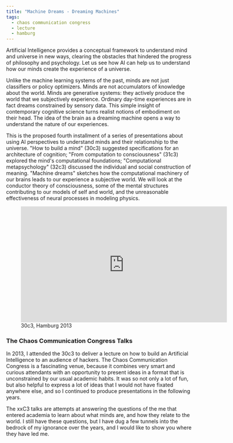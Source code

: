 ```yaml
---
title: "Machine Dreams - Dreaming Machines" 
tags: 
  - chaos communication congress
  - lecture
  - hamburg
---
```


Artificial Intelligence provides a conceptual framework to understand mind and universe in new ways, clearing the 
obstacles that hindered the progress of philosophy and psychology. Let us see how AI can help us to understand how 
our minds create the experience of a universe.

Unlike the machine learning systems of the past, minds are not just classifiers or policy optimizers. Minds are not 
accumulators of knowledge about the world. Minds are generative systems: they actively produce the world that we 
subjectively experience. Ordinary day-time experiences are in fact dreams constrained by sensory data. This simple 
insight of contemporary cognitive science turns realist notions of embodiment on their head. The idea of the brain 
as a dreaming machine opens a way to understand the nature of our experiences.

This is the proposed fourth installment of a series of presentations about using AI perspectives to understand minds 
and their relationship to the universe. "How to build a mind" (30c3) suggested specifications for an architecture 
of cognition; "From computation to consciousness" (31c3) explored the mind's computational foundations; 
"Computational metapsychology" (32c3) discussed the individual and social construction of meaning. "Machine dreams" 
sketches how the computational machinery of our brains leads to our experience a subjective world. We will look at 
the conductor theory of consciousness, some of the mental structures contributing to our models of self and world, 
and the unreasonable effectiveness of neural processes in modeling physics.

<figure>
    <iframe width="560" height="315" src="https://www.youtube.com/watch?v=K5nJ5l6dl2s" frameborder="0" caption="test"> </iframe>
    <figcaption>30c3, Hamburg 2013</figcaption>
</figure>

### The Chaos Communication Congress Talks

In 2013, I attended the 30c3 to deliver a lecture on how to build an Artificial Intelligence to an audience of hackers. 
The Chaos Communication Congress is a fascinating venue, because it combines very smart and curious attendants with an
opportunity to present ideas in a format that is unconstrained by our usual academic habits. 
It was so not only a lot of fun, but also helpful to express a lot of ideas that I would not have fixated anywhere else,
and so I continued to produce presentations in the following years.

The xxC3 talks are attempts at answering the questions of the me that entered academia to learn about what minds are, 
and how they relate to the world. I still have these questions, but I have dug a few tunnels into the bedrock of my
ignorance over the years, and I would like to show you where they have led me.


